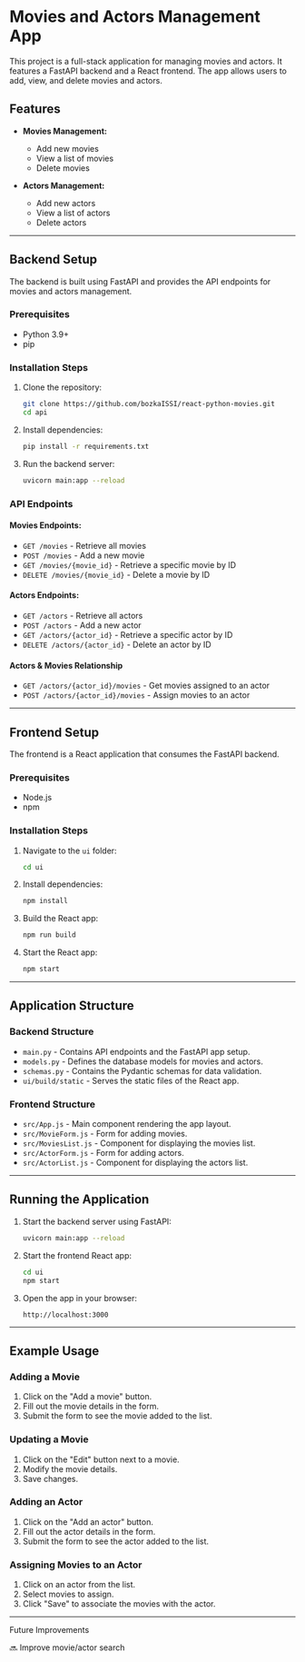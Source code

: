# Movies and Actors Management App

This project is a full-stack application for managing movies and actors. It features a FastAPI backend and a React frontend. The app allows users to add, view, and delete movies and actors.

## Features

- **Movies Management:**

  - Add new movies
  - View a list of movies
  - Delete movies

- **Actors Management:**
  - Add new actors
  - View a list of actors
  - Delete actors

---

## Backend Setup

The backend is built using FastAPI and provides the API endpoints for movies and actors management.

### Prerequisites

- Python 3.9+
- pip

### Installation Steps

1. Clone the repository:

   ```bash
   git clone https://github.com/bozkaISSI/react-python-movies.git
   cd api
   ```

2. Install dependencies:

   ```bash
   pip install -r requirements.txt
   ```

3. Run the backend server:
   ```bash
   uvicorn main:app --reload
   ```

### API Endpoints

#### Movies Endpoints:

- `GET /movies` - Retrieve all movies
- `POST /movies` - Add a new movie
- `GET /movies/{movie_id}` - Retrieve a specific movie by ID
- `DELETE /movies/{movie_id}` - Delete a movie by ID

#### Actors Endpoints:

- `GET /actors` - Retrieve all actors
- `POST /actors` - Add a new actor
- `GET /actors/{actor_id}` - Retrieve a specific actor by ID
- `DELETE /actors/{actor_id}` - Delete an actor by ID

#### Actors & Movies Relationship
- `GET /actors/{actor_id}/movies` - Get movies assigned to an actor
- `POST /actors/{actor_id}/movies` - Assign movies to an actor
---

## Frontend Setup

The frontend is a React application that consumes the FastAPI backend.

### Prerequisites

- Node.js
- npm

### Installation Steps

1. Navigate to the `ui` folder:

   ```bash
   cd ui
   ```

2. Install dependencies:

   ```bash
   npm install
   ```

3. Build the React app:

   ```bash
   npm run build
   ```

4. Start the React app:
   ```bash
   npm start
   ```

---

## Application Structure

### Backend Structure

- `main.py` - Contains API endpoints and the FastAPI app setup.
- `models.py` - Defines the database models for movies and actors.
- `schemas.py` - Contains the Pydantic schemas for data validation.
- `ui/build/static` - Serves the static files of the React app.

### Frontend Structure

- `src/App.js` - Main component rendering the app layout.
- `src/MovieForm.js` - Form for adding movies.
- `src/MoviesList.js` - Component for displaying the movies list.
- `src/ActorForm.js` - Form for adding actors.
- `src/ActorList.js` - Component for displaying the actors list.

---

## Running the Application

1. Start the backend server using FastAPI:

   ```bash
   uvicorn main:app --reload
   ```

2. Start the frontend React app:

   ```bash
   cd ui
   npm start
   ```

3. Open the app in your browser:
   ```
   http://localhost:3000
   ```

---

## Example Usage

### Adding a Movie

1. Click on the "Add a movie" button.
2. Fill out the movie details in the form.
3. Submit the form to see the movie added to the list.

### Updating a Movie
1. Click on the "Edit" button next to a movie.
2. Modify the movie details.
3. Save changes.

### Adding an Actor

1. Click on the "Add an actor" button.
2. Fill out the actor details in the form.
3. Submit the form to see the actor added to the list.

### Assigning Movies to an Actor
1. Click on an actor from the list.
2. Select movies to assign.
3. Click "Save" to associate the movies with the actor.

---

Future Improvements

🔜 Improve movie/actor search
